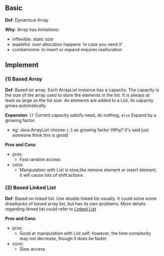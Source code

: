 ## Basic
**Def**: Dynamical Array

**Why**:
Array has limitations:
- inflexible: static size
- wasteful: over-allocation happens ‘in case you need it’
- cumbersome: to insert or expand requires reallocation

## Implement

### (1) Based Array

**Def**: Based on array. Each ArrayList instance has a capacity. The capacity is the size of the array used to store the elements in the list. It is always at least as large as the list size. As elements are added to a List, its capacity grows automatically. 

**Expansion**: `If` Current capacity satisfy need, do nothing, `else` Expand by a growing factor.
- eg: Java ArrayList choose `1.5` as growing factor (Why? It's said just someone think this is good)

**Pros and Cons**:
- pros:
	- Fast random access
- cons:
	- Manipulation with List is slow,like remove element or insert element, it will cause lots of shift actions

### (2) Based Linked List
**Def**: Based on linked list. Use double linked list usually. It could solve some drawbacks of based array list, but has its own problems. More details regarding likned list could refer to [Linked List]()

**Pros and Cons**:
- pros:
	- Good at manipulation with List self; however, the time complexity may not decrease, though it does be faster.
- cons:
	- Slow access







